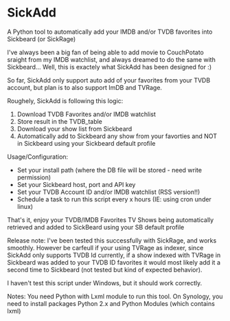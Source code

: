 SickAdd
=======

A Python tool to automatically add your IMDB and/or TVDB favorites into Sickbeard (or SickRage)


I've always been  a big fan of being able to add movie to CouchPotato sraight from my IMDB watchlist, and always dreamed to do the same with Sickbeard... Well, this is exactely what SickAdd has been designed for :)

So far, SickAdd only support auto add of your favorites from your TVDB account, but plan is to also support ImDB and TVRage.

Roughely, SickAdd is following this logic:
1. Download TVDB Favorites and/or IMDB watchlist
2. Store result in the TVDB_table
3. Download your show list from Sickbeard
4. Automatically add to Sickbeard any show from your favorties and NOT in Sickbeard using your Sickbeard default profile

Usage/Configuration:
- Set your install path (where the DB file will be stored - need write permission)
- Set your Sickbeard host, port and API key
- Set your TVDB Account ID and/or IMDB watchlist (RSS version!!)
- Schedule a task to run this script every x hours (IE: using cron under linux)

That's it, enjoy your TVDB/IMDB Favorites TV Shows being automatically retrieved and added to SickBeard using your SB default profile


Release note:
I've been tested this successfully with SickRage, and works smoothly.
However be carfeull if your using TVRage as indexer, since SickAdd only supports TVDB Id currently, if a show indexed with TVRage in Sickbeard was added to your TVDB ID favorites it would most likely add it a second time to Sickbeard (not tested but kind of expected behavior).

I haven't test this script under Windows, but it should work correctly.


Notes:
You need Python with Lxml module to run this tool.
On Synology, you need to install packages Python 2.x and Python Modules (which contains lxml)
